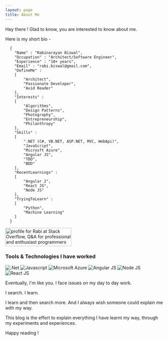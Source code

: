 ```yaml
---
layout: page
title: About Me
---
```


Hey there ! Glad to know, you are interested to know about me.

Here is my short bio -   

      {
    	"Name" : "Rabinarayan Biswal",
    	"Occupation" : "Architect/Software Engineer",
    	"Experience" : "10+ years",
    	"Email" : "rabi.biswal@gmail.com",
    	"DefineMe" :
    	[
      		"Architect",
    		"Passionate Developer",
    		"Avid Reader"
    	],
    	"Interests" :
    	[
      		"Algorithms",
    		"Design Patterns",
    		"Photography",
    		"Entrepreneurship",
    		"Philanthropy"
    	],
		"Skills" : 
		[
			".NET (C#, VB.NET, ASP.NET, MVC, WebApi)",
			"JavaScript",
			"Microsft Azure",
			"Angular JS",
			"TDD",
			"BDD"			
		],
		"RecentLearnings" :
		[			
			"Angular 2",
			"React JS",
			"Node JS"
		],
		"TryingToLearn" : 
		[
			"Python",
			"Machine Learning"
		]
      }

<a href="http://stackoverflow.com/users/2745538/rabi">
<img src="http://stackoverflow.com/users/flair/2745538.png" width="208" height="58" alt="profile for Rabi at Stack Overflow, Q&amp;A for professional and enthusiast programmers" title="profile for Rabi at Stack Overflow, Q&amp;A for professional and enthusiast programmers">
</a>

<div>
	<h3>Tools & Technologies I have worked</h3>
	<img src="../public/image/tech/dotnet.png" class="tile-sm" alt=".Net"/>
	<img src="../public/image/tech/javascript.png" class="tile-sm" alt="Javascript"/>
	<img src="../public/image/tech/azure.png" class="tile-sm" alt="Microsoft Azure"/>
	<img src="../public/image/tech/angularjs.png" class="tile-sm" alt="Angular JS"/>
	<img src="../public/image/tech/nodejs.png" class="tile-sm" alt="Node JS"/>
	<img src="../public/image/tech/reactjs.png" class="tile-sm" alt="React JS"/>	
</div>

Eventually, I'm like you. I face issues on my day to day work.

I search. I learn.

I learn and then search more. And I always wish someone could explain me with my way.

This blog is the effort to explain everything I have learnt my way, through my experiments and experiences.

Happy reading !

